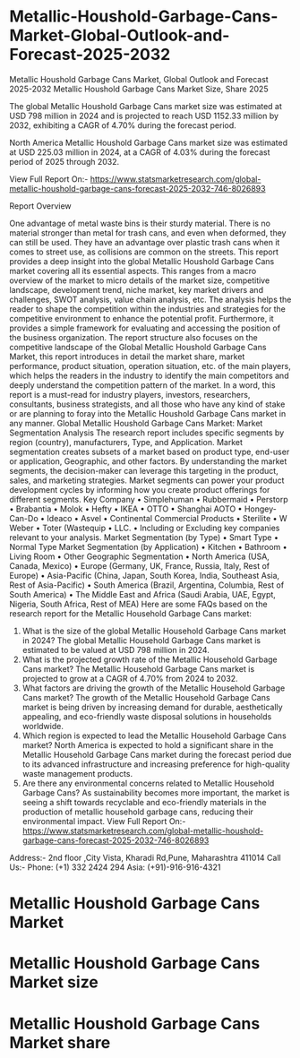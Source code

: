 # Metallic-Houshold-Garbage-Cans-Market-Global-Outlook-and-Forecast-2025-2032

Metallic Houshold Garbage Cans Market, Global Outlook and Forecast 2025-2032
Metallic Houshold Garbage Cans Market Size, Share 2025


The global Metallic Houshold Garbage Cans market size was estimated at USD 798 million in 2024 and is projected to reach USD 1152.33 million by 2032, exhibiting a CAGR of 4.70% during the forecast period.

North America Metallic Houshold Garbage Cans market size was estimated at USD 225.03 million in 2024, at a CAGR of 4.03% during the forecast period of 2025 through 2032.
 
View Full Report On:- https://www.statsmarketresearch.com/global-metallic-houshold-garbage-cans-forecast-2025-2032-746-8026893

Report Overview

One advantage of metal waste bins is their sturdy material. There is no material stronger than metal for trash cans, and even when deformed, they can still be used. They have an advantage over plastic trash cans when it comes to street use, as collisions are common on the streets.
This report provides a deep insight into the global Metallic Houshold Garbage Cans market covering all its essential aspects. This ranges from a macro overview of the market to micro details of the market size, competitive landscape, development trend, niche market, key market drivers and challenges, SWOT analysis, value chain analysis, etc.
The analysis helps the reader to shape the competition within the industries and strategies for the competitive environment to enhance the potential profit. Furthermore, it provides a simple framework for evaluating and accessing the position of the business organization. The report structure also focuses on the competitive landscape of the Global Metallic Houshold Garbage Cans Market, this report introduces in detail the market share, market performance, product situation, operation situation, etc. of the main players, which helps the readers in the industry to identify the main competitors and deeply understand the competition pattern of the market.
In a word, this report is a must-read for industry players, investors, researchers, consultants, business strategists, and all those who have any kind of stake or are planning to foray into the Metallic Houshold Garbage Cans market in any manner.
Global Metallic Houshold Garbage Cans Market: Market Segmentation Analysis
The research report includes specific segments by region (country), manufacturers, Type, and Application. Market segmentation creates subsets of a market based on product type, end-user or application, Geographic, and other factors. By understanding the market segments, the decision-maker can leverage this targeting in the product, sales, and marketing strategies. Market segments can power your product development cycles by informing how you create product offerings for different segments.
Key Company
•	Simplehuman
•	Rubbermaid
•	Perstorp
•	Brabantia
•	Molok
•	Hefty
•	IKEA
•	OTTO
•	Shanghai AOTO
•	Hongey-Can-Do
•	Ideaco
•	Asvel
•	Continental Commercial Products
•	Sterilite
•	W Weber
•	Toter (Wastequip
•	LLC.
•	Including or Excluding key companies relevant to your analysis.
Market Segmentation (by Type)
•	Smart Type
•	Normal Type
Market Segmentation (by Application)
•	Kitchen
•	Bathroom
•	Living Room
•	Other
Geographic Segmentation
•	North America (USA, Canada, Mexico)
•	Europe (Germany, UK, France, Russia, Italy, Rest of Europe)
•	Asia-Pacific (China, Japan, South Korea, India, Southeast Asia, Rest of Asia-Pacific)
•	South America (Brazil, Argentina, Columbia, Rest of South America)
•	The Middle East and Africa (Saudi Arabia, UAE, Egypt, Nigeria, South Africa, Rest of MEA)
Here are some FAQs based on the research report for the Metallic Household Garbage Cans market:
1. What is the size of the global Metallic Household Garbage Cans market in 2024?
The global Metallic Household Garbage Cans market is estimated to be valued at USD 798 million in 2024.
2. What is the projected growth rate of the Metallic Household Garbage Cans market?
The Metallic Household Garbage Cans market is projected to grow at a CAGR of 4.70% from 2024 to 2032.
3. What factors are driving the growth of the Metallic Household Garbage Cans market?
The growth of the Metallic Household Garbage Cans market is being driven by increasing demand for durable, aesthetically appealing, and eco-friendly waste disposal solutions in households worldwide.
4. Which region is expected to lead the Metallic Household Garbage Cans market?
North America is expected to hold a significant share in the Metallic Household Garbage Cans market during the forecast period due to its advanced infrastructure and increasing preference for high-quality waste management products.
5. Are there any environmental concerns related to Metallic Household Garbage Cans?
As sustainability becomes more important, the market is seeing a shift towards recyclable and eco-friendly materials in the production of metallic household garbage cans, reducing their environmental impact.
View Full Report On:- https://www.statsmarketresearch.com/global-metallic-houshold-garbage-cans-forecast-2025-2032-746-8026893

Address:- 2nd floor ,City Vista, Kharadi Rd,Pune, Maharashtra 411014
Call Us:- Phone: (+1) 332 2424 294
                Asia: (+91)-916-916-4321

# Metallic Houshold Garbage Cans Market
# Metallic Houshold Garbage Cans Market size
# Metallic Houshold Garbage Cans Market share


